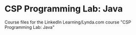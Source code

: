 # CSP Programming Lab: Java
Course files for the LinkedIn Learning/Lynda.com course "CSP Programming Lab: Java"
